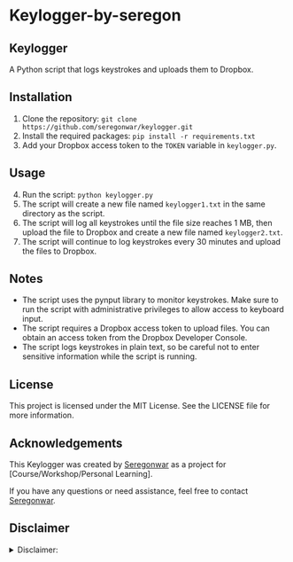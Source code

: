 # Keylogger-by-seregon

## Keylogger
A Python script that logs keystrokes and uploads them to Dropbox.

## Installation
1. Clone the repository: `git clone https://github.com/seregonwar/keylogger.git`
2. Install the required packages: `pip install -r requirements.txt`
3. Add your Dropbox access token to the `TOKEN` variable in `keylogger.py`.

## Usage
4. Run the script: `python keylogger.py`
5. The script will create a new file named `keylogger1.txt` in the same directory as the script.
6. The script will log all keystrokes until the file size reaches 1 MB, then upload the file to Dropbox and create a new file named `keylogger2.txt`.
7. The script will continue to log keystrokes every 30 minutes and upload the files to Dropbox.

## Notes
- The script uses the pynput library to monitor keystrokes. Make sure to run the script with administrative privileges to allow access to keyboard input.
- The script requires a Dropbox access token to upload files. You can obtain an access token from the Dropbox Developer Console.
- The script logs keystrokes in plain text, so be careful not to enter sensitive information while the script is running.

## License

This project is licensed under the MIT License. See the LICENSE file for more information.

## Acknowledgements

This Keylogger was created by [Seregonwar](https://github.com/seregonwar) as a project for [Course/Workshop/Personal Learning].

If you have any questions or need assistance, feel free to contact  [Seregonwar](https://github.com/seregonwar).

## Disclaimer

<details>
<summary>Disclaimer:</summary>

  1. The information and code provided in this repository are for educational and informational purposes only. They are not intended to be used in production environments without proper testing and validation.

  2. The code and files in this repository are provided "as is," without warranty of any kind, express or implied. The author and contributors of this repository shall not be held liable for any damages or losses arising from the use of the code or information provided.

  3. The code in this repository may not be complete or up to date. While the author and contributors strive to provide accurate and reliable information, they make no representations or warranties of any kind, express or implied, about the completeness, accuracy, reliability, suitability, or availability of the code or information contained within.

  4. Users of this repository are solely responsible for the usage and implementation of the code and information provided. They should exercise caution and perform their own testing and validation before using the code in any critical or production environments.

  5. Any reliance you place on the code or information provided in this repository is strictly at your own risk. The author and contributors shall not be liable for any direct, indirect, or consequential damages or losses arising from the use or misuse of the code or information provided.

  6. This repository may include third-party libraries, frameworks, or other components. The licenses and terms of use for these dependencies may apply. Users are responsible for complying with the licenses and terms of use associated with such dependencies.

  7. The author and contributors reserve the right to modify, update, or remove any part of this repository without prior notice. They also reserve the right to reject any contributions or suggestions from users.

  8. This repository may contain links to external websites or resources for additional information. The author and contributors do not endorse the content or accuracy of these external resources and are not responsible for any damages or losses resulting from their use.

  9. By using the code or information provided in this repository, you agree to these terms and conditions and acknowledge that you have read and understood the disclaimer.
</details>

